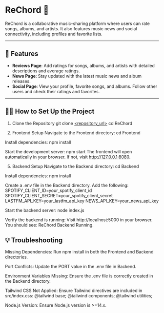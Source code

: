 # ReChord 🎵

ReChord is a collaborative music-sharing platform where users can rate songs, albums, and artists. It also features music news and social connectivity, including profiles and favorite lists.

---

## 🚀 Features

- **Reviews Page**: Add ratings for songs, albums, and artists with detailed descriptions and average ratings.
- **News Page**: Stay updated with the latest music news and album releases.
- **Social Page**: View your profile, favorite songs, and albums. Follow other users and check their ratings and favorites.

---

## 🧑‍💻 How to Set Up the Project

1. Clone the Repository
git clone [<repository_url>](https://github.com/gregadi/ReChord.git)
cd ReChord

3. Frontend Setup
Navigate to the Frontend directory:
cd Frontend

Install dependencies:
npm install

Start the development server:
npm start
The frontend will open automatically in your browser. If not, visit http://127.0.0.1:8080.

5. Backend Setup
Navigate to the Backend directory:
cd Backend

Install dependencies:
npm install

Create a .env file in the Backend directory. Add the following:
SPOTIFY_CLIENT_ID=your_spotify_client_id
SPOTIFY_CLIENT_SECRET=your_spotify_client_secret
LASTFM_API_KEY=your_lastfm_api_key
NEWS_API_KEY=your_news_api_key

Start the backend server:
node index.js

Verify the backend is running:
Visit http://localhost:5000 in your browser.
You should see: ReChord Backend Running.

## 💡 Troubleshooting

Missing Dependencies:
Run npm install in both the Frontend and Backend directories.

Port Conflicts:
Update the PORT value in the .env file in Backend.

Environment Variables Missing:
Ensure the .env file is correctly created in the Backend directory.

Tailwind CSS Not Applied:
Ensure Tailwind directives are included in src/index.css:
@tailwind base;
@tailwind components;
@tailwind utilities;

Node.js Version:
Ensure Node.js version is >=14.x.

